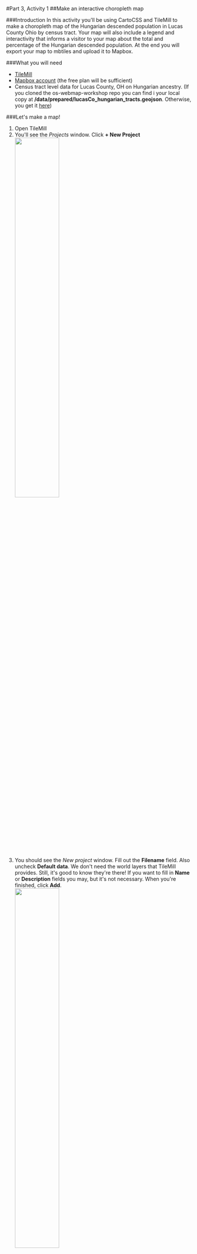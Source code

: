 #Part 3, Activity 1
##Make an interactive choropleth map

###Introduction
In this activity you'll be using CartoCSS and TileMill to make a choropleth map of the Hungarian descended population in Lucas County Ohio by census tract. Your map will also include a legend and interactivity that informs a visitor to your map about the total and percentage of the Hungarian descended population. At the end you will export your map to mbtiles and upload it to Mapbox.

###What you will need
- [TileMill](https://www.mapbox.com/tilemill/)
- [Mapbox account](https://www.mapbox.com/signup/) (the free plan will be sufficient)
- Census tract level data for Lucas County, OH on Hungarian ancestry. (If you cloned the os-webmap-workshop repo you can find i your local copy at **/data/prepared/lucasCo_hungarian_tracts.geojson**. Otherwise, you get it [here](https://raw.githubusercontent.com/maptastik/os-webmap-workshop/gh-pages/data/prepared/lucasCo_hungarian_tracts.geojson))

###Let's make a map!
1. Open TileMill
2. You'll see the *Projects* window. Click  **+ New Project**<br /><img src="https://maptastik.github.com/os-webmap-workshop/images/tm-projects1.png" width=50% />
3. You should see the *New project* window. Fill out the **Filename** field. Also uncheck **Default data**. We don't need the world layers that TileMill provides. Still, it's good to know they're there! If you want to fill in **Name** or **Description** fields you may, but it's not necessary. When you're finished, click **Add**.<br /><img src="https://maptastik.github.com/os-webmap-workshop/images/tm-projects2.png" width=50% />
4. In the *Projects* window, select the project you just made.
5. TileMill will open up your project. It has by default added a light blue background to your project. That's not a layer of data! It's just a style for the space you'll be putting your data into!<br /><img src="https://maptastik.github.com/os-webmap-workshop/images/tm-map1.png" width=50% />
6. Go ahead and just delete the default CartoCSS:<br/>`Map {
  background-color: #b8dee6;
}`
7. You should see a gridded background. That means you have no actual background anymore. That's good! It will allow us to eventually add our map on top of other maps.
8. Let's add our data. In the bottom-left corner of your window you should see a vertical stack of four buttons. Each one opens up a lot of TileMill's functionality, but we're most concerned with getting our data into TileMill. As such, click the bottom-most button.<br /><img src="https://maptastik.github.com/os-webmap-workshop/images/tm-map2.PNG" width=10%/>
9. This will open up a little *Layers* window. Since we haven't added anything to our project, there aren't any layers shown. Let's change that! Click **+ Add Layer** <br /><img src="https://maptastik.github.com/os-webmap-workshop/images/tm-map3.PNG" width=100% />
10. You should see the *Add Layer* window. Fill in the **ID** field with a short name for the layer. You can name it whatever you want, but it's helpful to name your layer something that describes what it is. (I opted for *tracts*). Select lucasCo&#95;hungarian&#95;tracts.geojson dataset wherever you have it saved. Leave everything else as it is and click **Save &amp; Style**<br /><img src="https://maptastik.github.com/os-webmap-workshop/images/tm-map4.PNG" width=100% />
11. Alright! You've loaded in your data. You'll see some default cartoCSS for our tracts layers has been loaded into the style.mss pane on the right. Also note that in the bottom-left in the *Layers* window, we now have our tracts layer listed. You may initially not be able to the actual map of our tracts. In the *Layers* window, to the right of #tracts is a magnifying glass icon. Click that and the view will zoom to our tracts<br /><img src="https://maptastik.github.com/os-webmap-workshop/images/tm-map5.png" width=100% />
12. Let's take a look at the data? What are we going to map? In the *Layers* window, to the right of #tracts is a table icon. Click it and you should see the attribute table of the tracts data. We've got too attribute fields that were joined from ACS Census data. **t_hung** is total population in the tract claiming Hungarian ancestry. **p_hung** is the percentage of the population in the tract that claims Hungarian ancestry. Because we're making a choropleth map, it's best to use normalized data. We'll be working with the **p_hung** field for this map<br /><img src="https://maptastik.github.com/os-webmap-workshop/images/tm-map6.png" width=100% />
13. In the stylesheet pane, we have our default styling for our tracts layer:<br /><br />`#tracts {
  line-color:#594;
  line-width:0.5;
  polygon-opacity:1;
  polygon-fill:#ae8;
}`<br /><br />These style description give the map it's current look, but there are many properties of the polygon's fill and outline that can be edited. You can access the built-in CartoCSS reference by click the curly-brace button on that vertical stack of buttons mentioned earlier. Additionally, Mapbox includes the [reference](https://github.com/mapbox/carto/blob/master/docs/latest.md) on their GitHub page along with [several examples](https://www.mapbox.com/tilemill/docs/crashcourse/styling/) in the TileMill documentation on their website.<img src="https://maptastik.github.com/os-webmap-workshop/images/tm-ref1.png" width=100% />
14. Let's change some properties. Change:<br /><br />`line-color:#594;` to `line-color:#000000;`<br />and<br />`polygon-fill:#ae8;` to `polygon-fill:#2980b9;`.<br /><br />Click **Save**. If all is correct, you should have a map of census tracts in Lucas County, OH with a blue fill and black borders.<br /><img src="https://maptastik.github.com/os-webmap-workshop/images/tm-map7.png" width=100% />
15. Not too shabby! Way better than clicking through tons of dialog boxes. But this is a pretty boring map. Let's map those Hungarians! With CartoCSS we can assign styles to features that meet certain criteria. This is called conditional formatting. In this case we're going to apply conditional formatting to the fill of the tracts based on our **p_hung** field values.<br /><br />We're going to need to classify our **p_hung** field to create our choropleth map. TileMill is not a GIS and will not automatically create classification schemes based on your data. You'll have to do that in QGIS, ArcGIS, or by some other means. For the sake of this activity, I've created a classification scheme you can use. You may, of course, create your own. My scheme:<br>Class 1: <1<br>Class 2: 1-3.9<br>Class 3: 4-6.9<br>Class 4: 7-9.9<br>Class 5: >=10
16. We're almost ready to apply this classification scheme to the map. But first, it would be good to get a color scheme. Rather than make one up, let's use [ColorBrewer2](http://colorbrewer2.org/). You have a lot of freedom here to pick your colors, but make sure that under the *Nature of your data* you select **sequential**. This will help ensure that you select a color scheme appropriate for the data. Also, make sure to switch from HEX to and RGB colorspace. TileMill can handle both, but it handles transparency better with RGB. My scheme:<br>Class 1: 255,255,204<br>Class 2: 194,230,153<br>Class 3: 120,198,121<br>Class 4: 49,163,84<br>Class 5: 0,104,55<br><img src="https://maptastik.github.com/os-webmap-workshop/images/tm-cb1.png" width=100% />
17. Let's make this choropleth happen! Go ahead and just delete<br><br>`polygon-opacity:1;
    polygon-fill:#2980b9;`<br><br>We don't need them as they are.
18. We can now apply our conditional formatting. Let's try it by just applying fill to those tracts with less than 1% of the population claiming Hungarian ancestry. Underneath `line-width: 0.5` add:<br><br>`[p_hung<1] {polygon-fill: rgb(255,255,204);}`<br><br>Click **Save**. If there are no syntax errors, you should see that only a few census tracts have been filled in. The rest are transparent because they have no polygon-fill value at the moment. We'll change that next.<br><img src="https://maptastik.github.com/os-webmap-workshop/images/tm-map8.png" width=100% />
